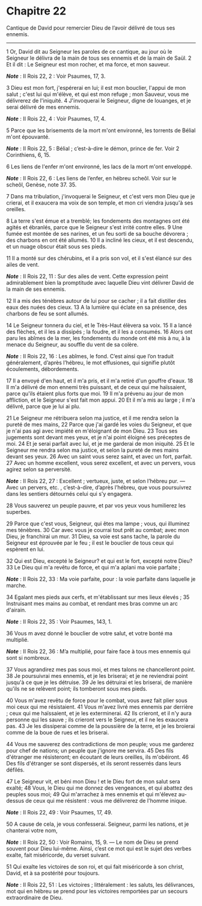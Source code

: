 # Chapitre 22

Cantique de David pour remercier Dieu de l’avoir délivré de tous ses ennemis.

***

1 Or, David dit au Seigneur les paroles de ce cantique, au jour où le Seigneur le délivra de la main de tous ses ennemis et de la main de Saül. 2 Et il dit : Le Seigneur est mon rocher, et ma force, et mon sauveur.

***Note*** :  II Rois 22, 2 : Voir Psaumes, 17, 3.

3 Dieu est mon fort, j'espérerai en lui; il est mon bouclier, l'appui de mon salut ; c'est lui qui m'élève, et qui est mon refuge ; mon Sauveur, vous me délivrerez de l'iniquité. 4 J'invoquerai le Seigneur, digne de louanges, et je serai délivré de mes ennemis.

***Note*** :  II Rois 22, 4 : Voir Psaumes, 17, 4.


5 Parce que les brisements de la mort m'ont environné, les torrents de Bélial m'ont épouvanté.

***Note*** :  II Rois 22, 5 : Bélial ; c’est-à-dire le démon, prince de fer. Voir 2 Corinthiens, 6, 15.

6 Les liens de l'enfer m'ont environné, les lacs de la mort m'ont enveloppé.

***Note*** :  II Rois 22, 6 : Les liens de l’enfer, en hébreu scheôl. Voir sur le scheôl, Genèse, note 37. 35.

7 Dans ma tribulation, j'invoquerai le Seigneur, et c'est vers mon Dieu que je crierai, et il exaucera ma voix de son temple, et mon cri viendra jusqu'à ses oreilles.


8 La terre s'est émue et a tremblé; les fondements des montagnes ont été agités et ébranlés, parce que le Seigneur s'est irrité contre elles. 9 Une fumée est montée de ses narines, et un feu sorti de sa bouche dévorera ; des charbons en ont été allumés. 10 Il a incliné les cieux, et il est descendu, et un nuage obscur était sous ses pieds.


11 Il a monté sur des chérubins, et il a pris son vol, et il s'est élancé sur des ailes de vent.

***Note*** :  II Rois 22, 11 : Sur des ailes de vent. Cette expression peint admirablement bien la promptitude avec laquelle Dieu vint délivrer David de la main de ses ennemis.

12 Il a mis des ténèbres autour de lui pour se cacher ; il a fait distiller des eaux des nuées des cieux. 13 A la lumière qui éclate en sa présence, des charbons de feu se sont allumés.


14 Le Seigneur tonnera du ciel, et le Très-Haut élèvera sa voix. 15 Il a lancé des flèches, et il les a dissipés ; la foudre, et il les a consumés. 16 Alors ont paru les abîmes de la mer, les fondements du monde ont été mis à nu, à la menace du Seigneur, au souffle du vent de sa colère.

***Note*** :  II Rois 22, 16 : Les abîmes, le fond. C’est ainsi que l’on traduit généralement, d’après l’hébreu, le mot effusiones, qui signifie plutôt écoulements, débordements.


17 Il a envoyé d'en haut, et il m'a pris, et il m'a retiré d'un gouffre d'eaux. 18 Il m'a délivré de mon ennemi très puissant, et de ceux qui me haïssaient, parce qu'ils étaient plus forts que moi. 19 Il m'a prévenu au jour de mon affliction, et le Seigneur s'est fait mon appui. 20 Et il m'a mis au large ; il m'a délivré, parce que je lui ai plu.


21 Le Seigneur me rétribuera selon ma justice, et il me rendra selon la pureté de mes mains, 22 Parce que j'ai gardé les voies du Seigneur, et que je n'ai pas agi avec impiété en m'éloignant de mon Dieu. 23 Tous ses jugements sont devant mes yeux, et je n'ai point éloigné ses préceptes de moi. 24 Et je serai parfait avec lui, et je me garderai de mon iniquité. 25 Et le Seigneur me rendra selon ma justice, et selon la pureté de mes mains devant ses yeux. 26 Avec un saint vous serez saint, et avec un fort, parfait. 27 Avec un homme excellent, vous serez excellent, et avec un pervers, vous agirez selon sa perversité.

***Note*** :  II Rois 22, 27 : Excellent ; vertueux, juste, et selon l’hébreu pur. ― Avec un pervers, etc. , c’est-à-dire, d’après l’hébreu, que vous poursuivrez dans les sentiers détournés celui qui s’y engagera.

28 Vous sauverez un peuple pauvre, et par vos yeux vous humilierez les superbes.


29 Parce que c'est vous, Seigneur, qui êtes ma lampe ; vous, qui illuminez mes ténèbres. 30 Car avec vous je courrai tout prêt au combat; avec mon Dieu, je franchirai un mur. 31 Dieu, sa voie est sans tache, la parole du Seigneur est éprouvée par le feu ; il est le bouclier de tous ceux qui espèrent en lui.


32 Qui est Dieu, excepté le Seigneur? et qui est le fort, excepté notre Dieu? 33 Le Dieu qui m'a revêtu de force, et qui m'a aplani ma voie parfaite ;

***Note*** :  II Rois 22, 33 : Ma voie parfaite, pour : la voie parfaite dans laquelle je marche.

34 Egalant mes pieds aux cerfs, et m'établissant sur mes lieux élevés ; 35 Instruisant mes mains au combat, et rendant mes bras comme un arc d'airain.

***Note*** :  II Rois 22, 35 : Voir Psaumes, 143, 1.


36 Vous m avez donné le bouclier de votre salut, et votre bonté ma multiplié.

***Note*** :  II Rois 22, 36 : M’a multiplié, pour faire face à tous mes ennemis qui sont si nombreux.

37 Vous agrandirez mes pas sous moi, et mes talons ne chancelleront point. 38 Je poursuivrai mes ennemis, et je les briserai; et je ne reviendrai point jusqu'à ce que je les détruise. 39 Je les détruirai et les briserai, de manière qu'ils ne se relèvent point; ils tomberont sous mes pieds.


40 Vous m'avez revêtu de force pour le combat, vous avez fait plier sous moi ceux qui me résistaient. 41 Vous m'avez livré mes ennemis par derrière ; ceux qui me haïssaient, et je les exterminerai. 42 Ils crieront, et il n'y aura personne qui les sauve ; ils crieront vers le Seigneur, et il ne les exaucera pas. 43 Je les dissiperai comme de la poussière de la terre, et je les broierai comme de la boue de rues et les briserai.


44 Vous me sauverez des contradictions de mon peuple; vous me garderez pour chef de nations; un peuple que j'ignore me servira. 45 Des fils d'étranger me résisteront; en écoutant de leurs oreilles, ils m'obéiront. 46 Des fils d'étranger se sont dispersés, et ils seront resserrés dans leurs défilés.


47 Le Seigneur vit, et béni mon Dieu ! et le Dieu fort de mon salut sera exalté; 48 Vous, le Dieu qui me donnez des vengeances, et qui abattez des peuples sous moi; 49 Qui m'arrachez à mes ennemis et qui m'élevez au-dessus de ceux qui me résistent : vous me délivrerez de l'homme inique.

***Note*** :  II Rois 22, 49 : Voir Psaumes, 17, 49.

50 A cause de cela, je vous confesserai. Seigneur, parmi les nations, et je chanterai votre nom,

***Note*** :  II Rois 22, 50 : Voir Romains, 15, 9. ― Le nom de Dieu se prend souvent pour Dieu lui-même. Ainsi, c’est ce mot qui est le sujet des verbes exalte, fait miséricorde, du verset suivant.


51 Qui exalte les victoires de son roi, et qui fait miséricorde à son christ, David, et à sa postérité pour toujours.

***Note*** :  II Rois 22, 51 : Les victoires ; littéralement : les saluts, les délivrances, mot qui en hébreu se prend pour les victoires remportées par un secours extraordinaire de Dieu.

